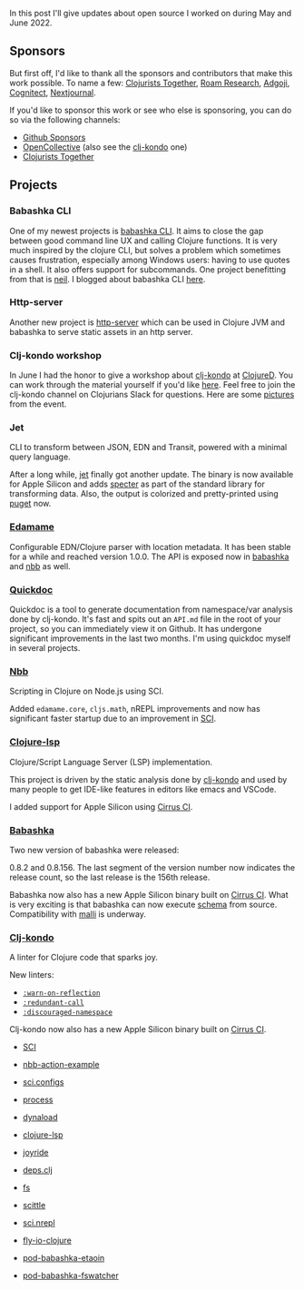 In this post I'll give updates about open source I worked on during May and June 2022.

## Sponsors

But first off, I'd like to thank all the sponsors and contributors that make
this work possible. To name a few: [Clojurists
Together](https://clojuriststogether.org/), [Roam
Research](https://roamresearch.com/), [Adgoji](https://www.adgoji.com/),
[Cognitect](https://www.cognitect.com/),
[Nextjournal](https://nextjournal.com/).

If you'd like to sponsor this work or see who else is sponsoring, you can do so via the
following channels:

- [Github Sponsors](https://github.com/sponsors/borkdude)
- [OpenCollective](https://opencollective.com/babashka) (also see the [clj-kondo](https://opencollective.com/clj-kondo) one)
- [Clojurists Together](https://www.clojuriststogether.org/)

## Projects

### Babashka CLI

One of my newest projects is [babashka CLI](https://github.com/babashka/cli). It
aims to close the gap between good command line UX and calling Clojure
functions. It is very much inspired by the clojure CLI, but solves a problem
which sometimes causes frustration, especially among Windows users: having to
use quotes in a shell. It also offers support for subcommands. One project
benefitting from that is [neil](https://github.com/babashka/neil). I blogged
about babashka CLI [here](https://blog.michielborkent.nl/babashka-cli.html).

### Http-server

Another new project is [http-server](https://github.com/babashka/http-server)
which can be used in Clojure JVM and babashka to serve static assets in an http
server.

### Clj-kondo workshop

In June I had the honor to give a workshop about [clj-kondo](https://github.com/clj-kondo/clj-kondo) at [ClojureD](https://clojured.de/).
You can work through the material yourself if you'd like [here](https://github.com/clj-kondo/hooks-workshop-clojured-2022). 
Feel free to join the clj-kondo channel on Clojurians Slack for questions. Here are some [pictures](https://twitter.com/borkdude/status/1542521071588347905) from the event.

### Jet

CLI to transform between JSON, EDN and Transit, powered with a minimal query
language.

After a long while, [jet](https://github.com/borkdude/jet) finally got another
update. The binary is now available for Apple Silicon and adds
[specter](https://github.com/redplanetlabs/specter) as part of the standard
library for transforming data. Also, the output is colorized and pretty-printed
using [puget](https://github.com/greglook/puget) now.

### [Edamame](https://github.com/borkdude/edamame)

Configurable EDN/Clojure parser with location metadata. It has been stable for a
while and reached version 1.0.0. The API is exposed now in
[babashka](https://github.com/babashka/babashka) and
[nbb](https://github.com/babashka/nbb) as well.

### [Quickdoc](https://github.com/borkdude/quickdoc)

Quickdoc is a tool to generate documentation from namespace/var analysis done by
clj-kondo. It's fast and spits out an `API.md` file in the root of your project,
so you can immediately view it on Github. It has undergone significant
improvements in the last two months. I'm using quickdoc myself in several
projects.

### [Nbb](https://github.com/babashka/nbb)

Scripting in Clojure on Node.js using SCI.

Added `edamame.core`, `cljs.math`, nREPL improvements and now has significant
faster startup due to an improvement in [SCI](https://github.com/babashka/sci).

### [Clojure-lsp](https://github.com/clojure-lsp/clojure-lsp)

Clojure/Script Language Server (LSP) implementation.

This project is driven by the static analysis done by
[clj-kondo](https://github.com/clj-kondo/clj-kondo) and used by many people to
get IDE-like features in editors like emacs and VSCode.

I added support for Apple Silicon using [Cirrus CI](https://cirrus-ci.org/).

### [Babashka](https://github.com/babashka/babashka)

Two new version of babashka were released:

0.8.2 and 0.8.156. The last segment of the version number now indicates the
release count, so the last release is the 156th release.

Babashka now also has a new Apple Silicon binary built on [Cirrus
CI](https://cirrus-ci.org/).  What is very exciting is that babashka can now
execute [schema](https://github.com/plumatic/schema) from source. Compatibility
with [malli](https://github.com/metosin/malli/pull/718) is underway.

### [Clj-kondo](https://github.com/clj-kondo/clj-kondo)

A linter for Clojure code that sparks joy.

New linters:

- [`:warn-on-reflection`](https://github.com/clj-kondo/clj-kondo/blob/master/doc/linters.md#warn-on-reflection)
- [`:redundant-call`](https://github.com/clj-kondo/clj-kondo/blob/master/doc/linters.md#redundant-call)
- [`:discouraged-namespace`](https://github.com/clj-kondo/clj-kondo/blob/master/doc/linters.md#discouraged-namespace)

Clj-kondo now also has a new Apple Silicon binary built on [Cirrus
CI](https://cirrus-ci.org/).


- [SCI](https://github.com/babashka/sci)

- [nbb-action-example](https://github.com/borkdude/nbb-action-example)
- [sci.configs](https://github.com/babashka/sci.configs)

- [process](https://github.com/babashka/process)
- [dynaload](https://github.com/borkdude/dynaload)

- [clojure-lsp](https://github.com/clojure-lsp/clojure-lsp)
- [joyride](https://github.com/BetterThanTomorrow/joyride)
- [deps.clj](https://github.com/borkdude/deps.clj)
- [fs](https://github.com/babashka/fs)
- [scittle](https://github.com/babashka/scittle)
- [sci.nrepl](https://github.com/babashka/sci.nrepl)

- [fly-io-clojure](https://github.com/borkdude/fly_io_clojure)
- [pod-babashka-etaoin](https://github.com/babashka/pod-babashka-etaoin)
- [pod-babashka-fswatcher](https://github.com/babashka/pod-babashka-fswatcher)
